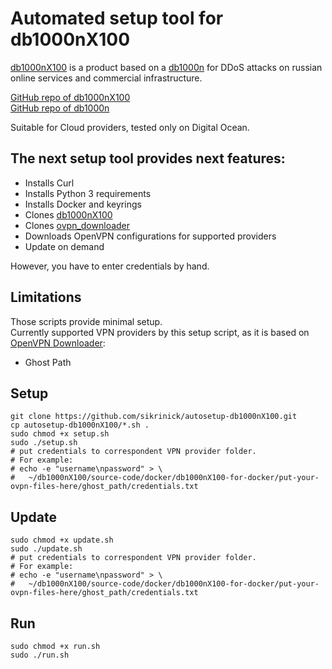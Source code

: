 # Automated setup tool for db1000nX100

[db1000nX100](https://x100.vn.ua/) is a product based on a [db1000n](https://arriven.github.io/db1000n/)
for DDoS attacks on russian online services and commercial infrastructure.

[GitHub repo of db1000nX100](https://github.com/ihorlv/db1000nX100)  
[GitHub repo of db1000n](https://github.com/Arriven/db1000n)

Suitable for Cloud providers, tested only on Digital Ocean.

## The next setup tool provides next features:
- Installs Curl
- Installs Python 3 requirements
- Installs Docker and keyrings
- Clones [db1000nX100](https://github.com/ihorlv/db1000nX100.git)
- Clones [ovpn_downloader](https://github.com/sikrinick/ovpn_downloader.git)
- Downloads OpenVPN configurations for supported providers 
- Update on demand

However, you have to enter credentials by hand. 

## Limitations
Those scripts provide minimal setup.  
Currently supported VPN providers by this setup script, as it is based on [OpenVPN Downloader](https://github.com/sikrinick/ovpn_downloader):
- Ghost Path 

## Setup
```shell
git clone https://github.com/sikrinick/autosetup-db1000nX100.git
cp autosetup-db1000nX100/*.sh .
sudo chmod +x setup.sh
sudo ./setup.sh
# put credentials to correspondent VPN provider folder.
# For example:
# echo -e "username\npassword" > \
#   ~/db1000nX100/source-code/docker/db1000nX100-for-docker/put-your-ovpn-files-here/ghost_path/credentials.txt
```

## Update
```shell
sudo chmod +x update.sh
sudo ./update.sh
# put credentials to correspondent VPN provider folder.
# For example:
# echo -e "username\npassword" > \
#   ~/db1000nX100/source-code/docker/db1000nX100-for-docker/put-your-ovpn-files-here/ghost_path/credentials.txt
```

## Run
```shell
sudo chmod +x run.sh
sudo ./run.sh
```